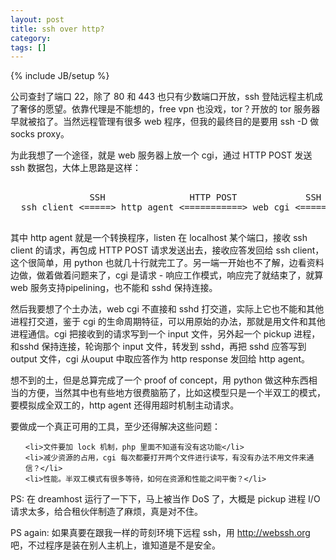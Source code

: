 ```yaml
---
layout: post
title: ssh over http?
category:
tags: []
---
```

{% include JB/setup %}

<p>
公司查封了端口 22，除了 80 和 443 也只有少数端口开放，ssh 登陆远程主机成了奢侈的愿望。依靠代理是不能想的，free vpn 也没戏，tor？开放的 tor 服务器早就被掐了。当然远程管理有很多 web 程序，但我的最终目的是要用 ssh -D 做 socks proxy。
</p>



<p>
为此我想了一个途径，就是 web 服务器上放一个 cgi，通过 HTTP POST 发送 ssh 数据包，大体上思路是这样：
</p>

                          

<pre>

               SSH                HTTP POST             SSH
  ssh client &lt;=====&gt; http agent &lt;===========&gt; web cgi &lt;=====&gt; sshd

</pre>



<p>
其中 http agent 就是一个转换程序，listen 在 localhost 某个端口，接收 ssh client 的请求，再包成 HTTP POST 请求发送出去，接收应答发回给 ssh client，这个很简单，用 python 也就几十行就完工了。另一端一开始也不了解，边看资料边做，做着做着问题来了，cgi 是请求 - 响应工作模式，响应完了就结束了，就算 web 服务支持pipelining，也不能和 sshd 保持连接。
</p>



<p>
然后我要想了个土办法，web cgi 不直接和 sshd 打交道，实际上它也不能和其他进程打交道，鉴于 cgi 的生命周期特征，可以用原始的办法，那就是用文件和其他进程通信。cgi 把接收到的请求写到一个 input 文件，另外起一个 pickup 进程，和sshd 保持连接，轮询那个 input 文件，转发到 sshd，再把 sshd 应答写到 output 文件，cgi 从ouput 中取应答作为 http response 发回给 http agent。
</p>



<p>
想不到的土，但是总算完成了一个 proof of concept，用 python 做这种东西相当的方便，当然其中也有些地方很费脑筋了，比如这模型只是一个半双工的模式，要模拟成全双工的，http agent 还得用超时机制主动请求。
</p>



<p>
要做成一个真正可用的工具，至少还得解决这些问题：
</p>


<ul>

    <li>文件要加 lock 机制，php 里面不知道有没有这功能</li>
    <li>减少资源的占用，cgi 每次都要打开两个文件进行读写，有没有办法不用文件来通信？</li>
    <li>性能。半双工模式有很多等待，如何在资源和性能之间平衡？</li>

</ul>



<p>
PS: 在 dreamhost 运行了一下下，马上被当作 DoS 了，大概是 pickup 进程 I/O 请求太多，给合租伙伴制造了麻烦，真是对不住。
</p>



<p>
PS again: 如果真要在跟我一样的苛刻环境下远程 ssh，用 <a href="http://webssh.org/">http://webssh.org</a> 吧，不过程序是装在别人主机上，谁知道是不是安全。
</p>

